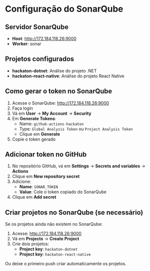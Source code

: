 # Configuração do SonarQube

## Servidor SonarQube
- **Host**: http://172.184.118.26:9000
- **Worker**: sonar

## Projetos configurados
- **hackaton-dotnet**: Análise do projeto .NET
- **hackaton-react-native**: Análise do projeto React Native

## Como gerar o token no SonarQube

1. Acesse o SonarQube: http://172.184.118.26:9000
2. Faça login
3. Vá em **User** → **My Account** → **Security**
4. Em **Generate Tokens**:
   - Name: `github-actions-hackaton`
   - Type: `Global Analysis Token` ou `Project Analysis Token`
   - Clique em **Generate**
5. Copie o token gerado

## Adicionar token no GitHub

1. No repositório GitHub, vá em **Settings** → **Secrets and variables** → **Actions**
2. Clique em **New repository secret**
3. Adicione:
   - **Name**: `SONAR_TOKEN`
   - **Value**: Cole o token copiado do SonarQube
4. Clique em **Add secret**

## Criar projetos no SonarQube (se necessário)

Se os projetos ainda não existem no SonarQube:

1. Acesse: http://172.184.118.26:9000
2. Vá em **Projects** → **Create Project**
3. Crie dois projetos:
   - **Project key**: `hackaton-dotnet`
   - **Project key**: `hackaton-react-native`

Ou deixe o primeiro push criar automaticamente os projetos.
